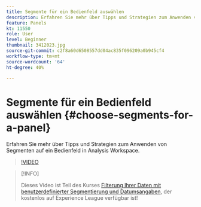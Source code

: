 ```yaml
---
title: Segmente für ein Bedienfeld auswählen
description: Erfahren Sie mehr über Tipps und Strategien zum Anwenden von Segmenten auf ein Bedienfeld in Analysis Workspace.
feature: Panels
kt: 11550
role: User
level: Beginner
thumbnail: 3412023.jpg
source-git-commit: c2f8a60d6508557dd04ac835f096209a0b945cf4
workflow-type: tm+mt
source-wordcount: '64'
ht-degree: 40%

---
```


# Segmente für ein Bedienfeld auswählen {#choose-segments-for-a-panel}

Erfahren Sie mehr über Tipps und Strategien zum Anwenden von Segmenten auf ein Bedienfeld in Analysis Workspace.

>[!VIDEO](https://video.tv.adobe.com/v/3412023/?quality=12&learn=on)

>[!INFO]
>
> Dieses Video ist Teil des Kurses [Filterung Ihrer Daten mit benutzerdefinierter Segmentierung und Datumsangaben](https://experienceleague.adobe.com/?recommended=Analytics-U-1-2021.1.filterdata&amp;lang=de), der kostenlos auf Experience League verfügbar ist!
